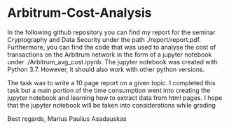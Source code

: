 # Arbitrum-Cost-Analysis

In the following github repository you can find my report for the seminar Cryptography and Data Security
under the path ./report/report.pdf.
Furthermore, you can find the code that was used to analyse the cost of transactions on the Arbitrum network 
in the form of a jupyter notebook under ./Arbitrum_avg_cost.ipynb.
The jupyter notebook was created with Python 3.7. However, it should also work with other python versions.

The task was to write a 10 page report on a given topic. I completed this task but a main portion of the
time consumption went into creating the jupyter notebook and learning how to extract data from html pages.
I hope that the jupyter notebook will be taken into considerations while grading

Best regards,
Marius Paulius Asadauskas
